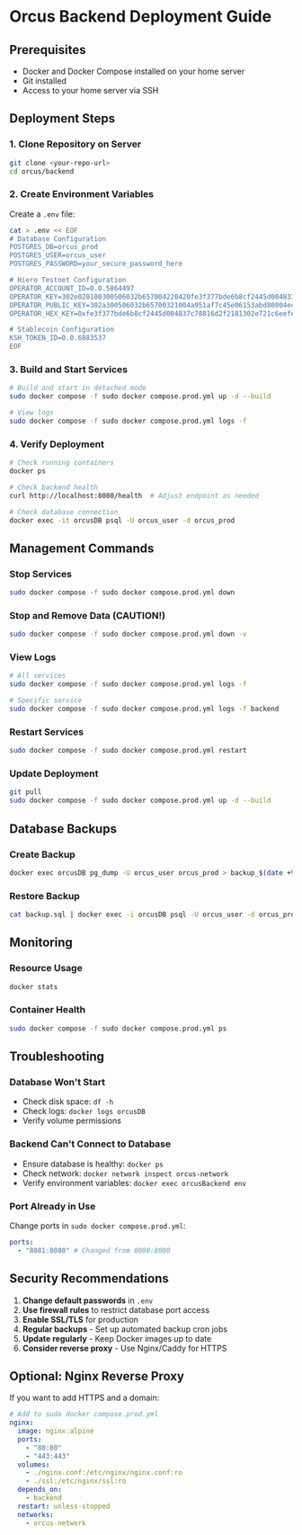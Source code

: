 # Orcus Backend Deployment Guide

## Prerequisites

- Docker and Docker Compose installed on your home server
- Git installed
- Access to your home server via SSH

## Deployment Steps

### 1. Clone Repository on Server

```bash
git clone <your-repo-url>
cd orcus/backend
```

### 2. Create Environment Variables

Create a `.env` file:

```bash
cat > .env << EOF
# Database Configuration
POSTGRES_DB=orcus_prod
POSTGRES_USER=orcus_user
POSTGRES_PASSWORD=your_secure_password_here

# Hiero Testnet Configuration
OPERATOR_ACCOUNT_ID=0.0.5864497
OPERATOR_KEY=302e020100300506032b657004220420fe3f377bde6b8cf2445d004837c78816d2f2181302e721c6eefee0e8e8e0036e
OPERATOR_PUBLIC_KEY=302a300506032b65700321004a951af7c45e06153abd80004e44df9ba5fffca54984f9dcccc8445c0674f613
OPERATOR_HEX_KEY=0xfe3f377bde6b8cf2445d004837c78816d2f2181302e721c6eefee0e8e8e0036e

# Stablecoin Configuration
KSH_TOKEN_ID=0.0.6883537
EOF
```

### 3. Build and Start Services

```bash
# Build and start in detached mode
sudo docker compose -f sudo docker compose.prod.yml up -d --build

# View logs
sudo docker compose -f sudo docker compose.prod.yml logs -f
```

### 4. Verify Deployment

```bash
# Check running containers
docker ps

# Check backend health
curl http://localhost:8080/health  # Adjust endpoint as needed

# Check database connection
docker exec -it orcusDB psql -U orcus_user -d orcus_prod
```

## Management Commands

### Stop Services

```bash
sudo docker compose -f sudo docker compose.prod.yml down
```

### Stop and Remove Data (CAUTION!)

```bash
sudo docker compose -f sudo docker compose.prod.yml down -v
```

### View Logs

```bash
# All services
sudo docker compose -f sudo docker compose.prod.yml logs -f

# Specific service
sudo docker compose -f sudo docker compose.prod.yml logs -f backend
```

### Restart Services

```bash
sudo docker compose -f sudo docker compose.prod.yml restart
```

### Update Deployment

```bash
git pull
sudo docker compose -f sudo docker compose.prod.yml up -d --build
```

## Database Backups

### Create Backup

```bash
docker exec orcusDB pg_dump -U orcus_user orcus_prod > backup_$(date +%Y%m%d_%H%M%S).sql
```

### Restore Backup

```bash
cat backup.sql | docker exec -i orcusDB psql -U orcus_user -d orcus_prod
```

## Monitoring

### Resource Usage

```bash
docker stats
```

### Container Health

```bash
sudo docker compose -f sudo docker compose.prod.yml ps
```

## Troubleshooting

### Database Won't Start

- Check disk space: `df -h`
- Check logs: `docker logs orcusDB`
- Verify volume permissions

### Backend Can't Connect to Database

- Ensure database is healthy: `docker ps`
- Check network: `docker network inspect orcus-network`
- Verify environment variables: `docker exec orcusBackend env`

### Port Already in Use

Change ports in `sudo docker compose.prod.yml`:

```yaml
ports:
  - "8081:8080" # Changed from 8080:8080
```

## Security Recommendations

1. **Change default passwords** in `.env`
2. **Use firewall rules** to restrict database port access
3. **Enable SSL/TLS** for production
4. **Regular backups** - Set up automated backup cron jobs
5. **Update regularly** - Keep Docker images up to date
6. **Consider reverse proxy** - Use Nginx/Caddy for HTTPS

## Optional: Nginx Reverse Proxy

If you want to add HTTPS and a domain:

```yaml
# Add to sudo docker compose.prod.yml
nginx:
  image: nginx:alpine
  ports:
    - "80:80"
    - "443:443"
  volumes:
    - ./nginx.conf:/etc/nginx/nginx.conf:ro
    - ./ssl:/etc/nginx/ssl:ro
  depends_on:
    - backend
  restart: unless-stopped
  networks:
    - orcus-network
```
